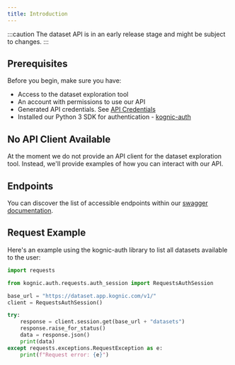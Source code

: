 ```yaml
---
title: Introduction
---
```


:::caution
The dataset API is in an early release stage and might be subject to changes.
:::

## Prerequisites

Before you begin, make sure you have:

- Access to the dataset exploration tool
- An account with permissions to use our API
- Generated API credentials. See [API Credentials](../kognic-apis#generating-credentials)
- Installed our Python 3 SDK for authentication - [kognic-auth](https://pypi.org/project/kognic-auth/)

## No API Client Available

At the moment we do not provide an API client for the dataset exploration tool. Instead, we'll provide examples
of how you can interact with our API.

## Endpoints

You can discover the list of accessible endpoints within our [swagger documentation](https://dataset.app.kognic.com/api).

## Request Example

Here's an example using the kognic-auth library to list all datasets available to the user:

```python
import requests

from kognic.auth.requests.auth_session import RequestsAuthSession

base_url = "https://dataset.app.kognic.com/v1/"
client = RequestsAuthSession()

try:
    response = client.session.get(base_url + "datasets")
    response.raise_for_status()
    data = response.json()
    print(data)
except requests.exceptions.RequestException as e:
    print(f"Request error: {e}")
```
